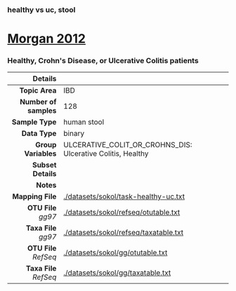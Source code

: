 ### healthy vs uc, stool
# [Morgan 2012]( ../docs/sokol.html )
### Healthy, Crohn's Disease, or Ulcerative Colitis patients

| Details                   |                                                           |
| ------------------------: |-----------------------------------------------------------|
| **Topic Area**                | IBD                                                |
| **Number of samples**         | 128                                         |
| **Sample Type**               | human stool                                         |
| **Data Type**                 | binary                                           |
| **Group Variables**           | ULCERATIVE_COLIT_OR_CROHNS_DIS: Ulcerative Colitis, Healthy                                          |
| **Subset Details**            |                                   |
| **Notes**                     |                                          |
| **Mapping File**              | [./datasets/sokol/task-healthy-uc.txt]( ../datasets/sokol/./datasets/sokol/task-healthy-uc.txt)        |
| **OTU File** *gg97*           | [./datasets/sokol/refseq/otutable.txt]( ../datasets/sokol/./datasets/sokol/refseq/otutable.txt)          |
| **Taxa File** *gg97*          | [./datasets/sokol/refseq/taxatable.txt]( ../datasets/sokol/./datasets/sokol/refseq/taxatable.txt)        |
| **OTU File** *RefSeq*         | [./datasets/sokol/gg/otutable.txt]( ../datasets/sokol/./datasets/sokol/gg/otutable.txt)  |
| **Taxa File** *RefSeq*        | [./datasets/sokol/gg/taxatable.txt]( ../datasets/sokol/./datasets/sokol/gg/taxatable.txt)|